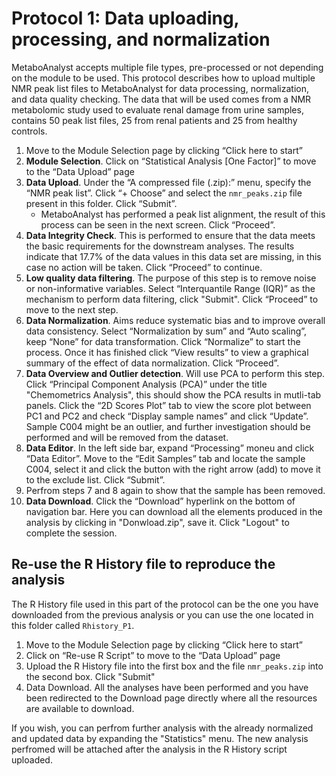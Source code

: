 # Protocol 1: Data uploading, processing, and normalization

MetaboAnalyst accepts multiple file types, pre-processed or not depending on the module to be used. This protocol describes how to upload multiple NMR peak list files to MetaboAnalyst for data processing, normalization, and data quality checking. The data that will be used comes from a NMR metabolomic study used to evaluate renal damage from urine samples, contains 50 peak list files, 25 from renal patients and 25 from healthy controls.

1.	Move to the Module Selection page by clicking “Click here to start”
2.	**Module Selection**. Click on “Statistical Analysis [One Factor]” to move to the “Data Upload” page
3.	**Data Upload**. Under the “A compressed file (.zip):” menu, specify the “NMR peak list”. Click “+ Choose” and select the `nmr_peaks.zip` file present in this folder. Click “Submit”.
    - MetaboAnalyst has performed a peak list alignment, the result of this process can be seen in the next screen. Click “Proceed”.
5.	**Data Integrity Check**. This is performed to ensure that the data meets the basic requirements for the downstream analyses. The results indicate that 17.7% of the data values in this data set are missing, in this case no action will be taken. Click “Proceed” to continue. 
6.	**Low quality data filtering**. The purpose of this step is to remove noise or non-informative variables. Select “Interquantile Range (IQR)” as the mechanism to perform data filtering, click "Submit". Click “Proceed” to move to the next step.
7.	**Data Normalization**. Aims reduce systematic bias and to improve overall data consistency. Select “Normalization by sum” and “Auto scaling”, keep “None” for data transformation. Click “Normalize” to start the process. Once it has finished click “View results” to view a graphical summary of the effect of data normalization. Click “Proceed”.
8.	**Data Overview and Outlier detection**. Will use PCA to perform this step. Click “Principal Component Analysis (PCA)” under the title "Chemometrics Analysis", this should show the PCA results in mutli-tab panels. Click the “2D Scores Plot” tab to view the score plot between PC1 and PC2 and check “Display sample names” and click “Update”. Sample C004 might be an outlier, and further investigation should be performed and will be removed from the dataset.
9.	**Data Editor**. In the left side bar, expand “Processing” moneu and click “Data Editor”. Move to the “Edit Samples” tab and locate the sample C004, select it and click the button with the right arrow (add) to move it to the exclude list. Click “Submit”. 
10. Perfrom steps 7 and 8 again to show that the sample has been removed.
11.	**Data Download**. Click the “Download” hyperlink on the bottom of navigation bar. Here you can download all the elements produced in the analysis by clicking in "Donwload.zip", save it. Click "Logout" to complete the session.

## Re-use the R History file to reproduce the analysis

The R History file used in this part of the protocol can be the one you have downloaded from the previous analysis or you can use the one located in this folder called `Rhistory_P1`.

1.	Move to the Module Selection page by clicking “Click here to start”
2.	Click on “Re-use R Script” to move to the “Data Upload” page
3.	Upload the R History file into the first box and the file `nmr_peaks.zip` into the second box. Click "Submit"
4.	Data Download. All the analyses have been performed and you have been redirected to the Download page directly where all the resources are available to download.

If you wish, you can perfrom further analysis with the already normalized and updated data by expanding the "Statistics" menu. The new analysis perfromed will be attached after the analysis in the R History script uploaded.